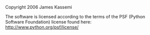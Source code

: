 Copyright 2006 James Kassemi

The software is licensed according to the terms of the PSF (Python Software Foundation) license found here: http://www.python.org/psf/license/